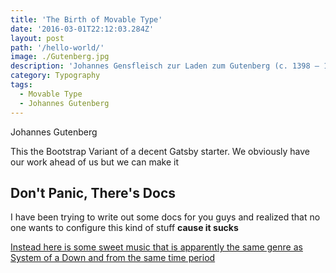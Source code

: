 ```yaml
---
title: 'The Birth of Movable Type'
date: '2016-03-01T22:12:03.284Z'
layout: post
path: '/hello-world/'
image: ./Gutenberg.jpg
description: 'Johannes Gensfleisch zur Laden zum Gutenberg (c. 1398 – 1468) was a German blacksmith, goldsmith, printer, and publisher who introduced printing to Europe.'
category: Typography
tags:
  - Movable Type
  - Johannes Gutenberg
---
```


<figcaption>Johannes Gutenberg</figcaption>

This the Bootstrap Variant of a decent Gatsby starter. We obviously have our work ahead of us but we can make it

<!--more-->

## Don't Panic, There's Docs

I have been trying to write out some docs for you guys and realized that no one
wants to configure this kind of stuff **cause it sucks**

[Instead here is some sweet music that is apparently the same genre as System of a Down and from the same time period](https://www.youtube.com/watch?v=N4uMygXoVNk&list=PLxAN7rPMDiScPsSG8F2W-VUw8H1-CzuGI&index=7)
